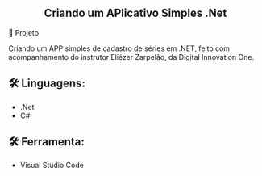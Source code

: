 <h2 align="center">Criando um APlicativo Simples .Net</h2
​    


## 🚀 Projeto

Criando um APP simples de cadastro de séries em .NET, feito com acompanhamento do instrutor Eliézer Zarpelão, da Digital Innovation One.

## 🛠 Linguagens:

* .Net
* C#

## 🛠 Ferramenta:

* Visual Studio Code













